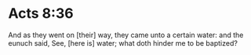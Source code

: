 # Acts 8:36

And as they went on [their] way, they came unto a certain water: and the eunuch said, See, [here is] water; what doth hinder me to be baptized?